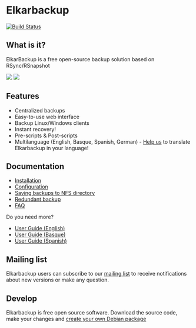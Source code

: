 # Elkarbackup

[![Build Status](https://travis-ci.org/elkarbackup/elkarbackup.svg?branch=master)](https://travis-ci.org/elkarbackup/elkarbackup)

## What is it?
ElkarBackup is a free open-source backup solution based on RSync/RSnapshot

<img src="http://elkarbackup.org/images/screenshots/eb-login.png" />
<img src="http://elkarbackup.org/images/screenshots/eb-jobs.png" />

## Features
- Centralized backups
- Easy-to-use web interface
- Backup Linux/Windows clients
- Instant recovery!
- Pre-scripts & Post-scripts
- Multilanguage (English, Basque, Spanish, German) - [Help us](https://crowdin.com/project/elkarbackup) to translate Elkarbackup in your language!

## Documentation
* [Installation](https://github.com/elkarbackup/elkarbackup/wiki/Installation)
* [Configuration](https://github.com/elkarbackup/elkarbackup/wiki/Configuration)
* [Saving backups to NFS directory](https://github.com/elkarbackup/elkarbackup/wiki/Saving-backups-to-NFS-directory)
* [Redundant backup](https://github.com/elkarbackup/elkarbackup/wiki/RedundantBackup)
* [FAQ](https://github.com/elkarbackup/elkarbackup/wiki/FAQ)

Do you need more?

- [User Guide (English)](http://docs.elkarbackup.org/en/index.html)
- [User Guide (Basque)](http://docs.elkarbackup.org/eu/index.html)
- [User Guide (Spanish)](http://docs.elkarbackup.org/es/index.html)


## Mailing list

Elkarbackup users can subscribe to our [mailing list](https://groups.google.com/forum/?hl=es#!forum/elkarbackup-users) to receive notifications about new versions or make any question.


## Develop

Elkarbackup is free open source software. Download the source code, make your changes and [create your own Debian package](https://github.com/elkarbackup/elkarbackup/wiki/BuildPackage)

